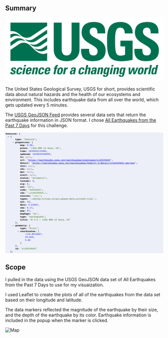 ## Summary

![1-Logo](Images/1-Logo.png)

The United States Geological Survey, USGS for short, provides scientific data about natural hazards and the health of our ecosystems and environment. This includes earthquake data from all over the world, which gets updated every 5 minutes. 

The [USGS GeoJSON Feed](http://earthquake.usgs.gov/earthquakes/feed/v1.0/geojson.php) provides several data sets that return the earthquake information in JSON format. I chose [All Earthquakes from the Past 7 Days](https://earthquake.usgs.gov/earthquakes/feed/v1.0/summary/all_week.geojson) for this challenge.

![Data](Images/data.png)

## Scope
I pulled in the data using the USGS GeoJSON data set of All Earthquakes from the Past 7 Days to use for my visuaization.

I used Leaflet to create the plots of all of the earthquakes from the data set based on their longitude and latitude.

The data markers reflected the magnitude of the earthquake by their size, and the depth of the earthquake by its color. Earthquake information is included in the popup when the marker is clicked.

![Map](Images/map.png)
